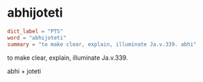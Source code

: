 # abhijoteti

``` toml
dict_label = "PTS"
word = "abhijoteti"
summary = "to make clear, explain, illuminate Ja.v.339. abhi"
```

to make clear, explain, illuminate Ja.v.339.

abhi \+ joteti


